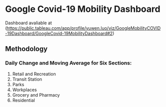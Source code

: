 # Google Covid-19 Mobility Dashboard
Dashboard avaliable at (https://public.tableau.com/app/profile/yuwen.luo/viz/GoogleMobilityCOVID-19Dashboard/GoogleCovid-19MobilityDashboard#2)
## Methodology
### Daily Change and Moving Average for Six Sections:
1. Retail and Recreation
2. Transit Station
3. Parks
4. Workplaces
5. Grocery and Pharmacy
6. Residential
